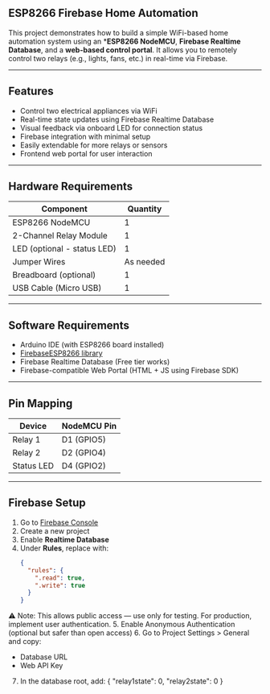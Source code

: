 ## ESP8266 Firebase Home Automation

This project demonstrates how to build a simple WiFi-based home automation system using an ***ESP8266 NodeMCU**, **Firebase Realtime Database**, and a **web-based control portal**. It allows you to remotely control two relays (e.g., lights, fans, etc.) in real-time via Firebase.

---

## Features

- Control two electrical appliances via WiFi
- Real-time state updates using Firebase Realtime Database
- Visual feedback via onboard LED for connection status
- Firebase integration with minimal setup
- Easily extendable for more relays or sensors
- Frontend web portal for user interaction

---

## Hardware Requirements

| Component                     | Quantity |
|-------------------------------|----------|
| ESP8266 NodeMCU               | 1        |
| 2-Channel Relay Module        | 1        |
| LED (optional - status LED)   | 1        |
| Jumper Wires                  | As needed|
| Breadboard (optional)         | 1        |
| USB Cable (Micro USB)         | 1        |

---

## Software Requirements

- Arduino IDE (with ESP8266 board installed)
- [FirebaseESP8266 library](https://github.com/mobizt/Firebase-ESP8266)
- Firebase Realtime Database (Free tier works)
- Firebase-compatible Web Portal (HTML + JS using Firebase SDK)

---

## Pin Mapping

| Device       | NodeMCU Pin |
|--------------|-------------|
| Relay 1      | D1 (GPIO5)   |
| Relay 2      | D2 (GPIO4)   |
| Status LED   | D4 (GPIO2)   |

---

## Firebase Setup

1. Go to [Firebase Console](https://console.firebase.google.com/)
2. Create a new project
3. Enable **Realtime Database**
4. Under **Rules**, replace with:
   ```json
   {
     "rules": {
       ".read": true,
       ".write": true
     }
   }
⚠️ Note: This allows public access — use only for testing. For production, implement user authentication.
5. Enable Anonymous Authentication (optional but safer than open access)
6. Go to Project Settings > General and copy:
   - Database URL
   - Web API Key
7. In the database root, add:
   {
     "relay1state": 0,
     "relay2state": 0
   }
